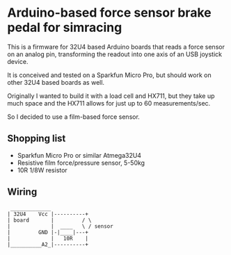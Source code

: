 # Arduino-based force sensor brake pedal for simracing

This is a firmware for 32U4 based Arduino boards that reads a force sensor
on an analog pin, transforming the readout into one axis of an USB 
joystick device.

It is conceived and tested on a Sparkfun Micro Pro, but should work on other
32U4 based boards as well.

Originally I wanted to build it with a load cell and HX711, but they take up much space and the HX711 allows for just up to 60 measurements/sec.

So I decided to use a film-based force sensor.

## Shopping list

* Sparkfun Micro Pro or similar Atmega32U4
* Resistive film force/pressure sensor, 5-50kg
* 10R 1/8W resistor

## Wiring

```
 _____________
| 32U4    Vcc |----------+
| board       |         / \
|             |  ____   \ / sensor
|         GND |-|____|---+
|             |   10R    |
|__________A2_|----------+
```

